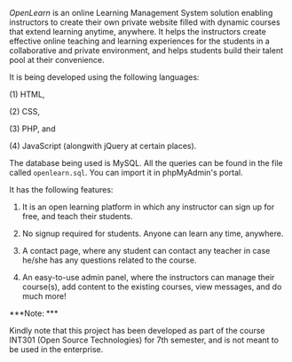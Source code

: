 *OpenLearn* is an online Learning Management System solution enabling instructors to create their own private website filled with dynamic courses that extend learning anytime, anywhere. It helps the instructors create effective online teaching and learning experiences for the students in a collaborative and private environment, and helps students build their talent pool at their convenience.

It is being developed using the following languages:

   (1) HTML,

   (2) CSS,

   (3) PHP, and

   (4) JavaScript (alongwith jQuery at certain places).

The database being used is MySQL. All the queries can be found in the file called `openlearn.sql`. You can import it in phpMyAdmin's portal.


It has the following features:

1. It is an open learning platform in which any instructor can sign up for free, and teach their students.

2. No signup required for students. Anyone can learn any time, anywhere.

3. A contact page, where any student can contact any teacher in case he/she has any questions related to the course.

4. An easy-to-use admin panel, where the instructors can manage their course(s), add content to the existing courses, view messages, and do much more!


***Note: *** 

Kindly note that this project has been developed as part of the course INT301 (Open Source Technologies) for 7th semester, and is not meant to be used in the enterprise.
